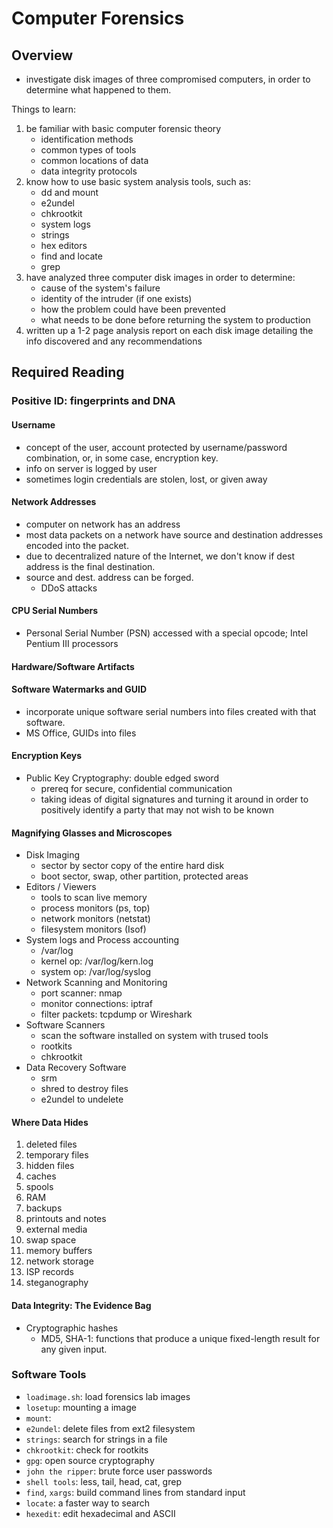 # Computer Forensics

## Overview

* investigate disk images of three compromised computers, in order to determine what happened to them.

Things to learn:

1. be familiar with basic computer forensic theory
	* identification methods
	* common types of tools
	* common locations of data
	* data integrity protocols
2. know how to use basic system analysis tools, such as:
	* dd and mount
	* e2undel
	* chkrootkit
	* system logs
	* strings
	* hex editors
	* find and locate
	* grep
3. have analyzed three computer disk images in order to determine:
	* cause of the system's failure
	* identity of the intruder (if one exists)
	* how the problem could have been prevented
	* what needs to be done before returning the system to production
4. written up a 1-2 page analysis report on each disk image detailing the info discovered and any recommendations

## Required Reading

### Positive ID: fingerprints and DNA

#### Username

* concept of the user, account protected by username/password combination, or, in some case, encryption key.
* info on server is logged by user
* sometimes login credentials are stolen, lost, or given away

#### Network Addresses

* computer on network has an address
* most data packets on a network have source and destination addresses encoded into the packet.
* due to decentralized nature of the Internet, we don't know if dest address is the final destination.
* source and dest. address can be forged.
	* DDoS attacks

#### CPU Serial Numbers

* Personal Serial Number (PSN) accessed with a special opcode; Intel Pentium III processors

#### Hardware/Software Artifacts

#### Software Watermarks and GUID

* incorporate unique software serial numbers into files created with that software.
* MS Office, GUIDs into files

#### Encryption Keys

* Public Key Cryptography: double edged sword
	* prereq for secure, confidential communication
	* taking ideas of digital signatures and turning it around in order to positively identify a party that may not wish to be known

#### Magnifying Glasses and Microscopes

* Disk Imaging
	* sector by sector copy of the entire hard disk
	* boot sector, swap, other partition, protected areas
* Editors / Viewers
	* tools to scan live memory
	* process monitors (ps, top)
	* network monitors (netstat)
	* filesystem monitors (Isof)
* System logs and Process accounting
	* /var/log
	* kernel op: /var/log/kern.log
	* system op: /var/log/syslog
* Network Scanning and Monitoring
	* port scanner: nmap
	* monitor connections: iptraf
	* filter packets: tcpdump or Wireshark
* Software Scanners
	* scan the software installed on system with trused tools
	* rootkits
	* chkrootkit
* Data Recovery Software
	* srm
	* shred to destroy files
	* e2undel to undelete

#### Where Data Hides

1. deleted files
2. temporary files
3. hidden files
4. caches
5. spools
6. RAM
7. backups
8. printouts and notes
9. external media
10. swap space
11. memory buffers
12. network storage
13. ISP records
14. steganography

#### Data Integrity: The Evidence Bag

* Cryptographic hashes
	* MD5, SHA-1: functions that produce a unique fixed-length result for any given input. 

### Software Tools

* `loadimage.sh`: load forensics lab images
* `losetup`: mounting a image
* `mount`: 
* `e2undel`: delete files from ext2 filesystem
* `strings`: search for strings in a file
* `chkrootkit`: check for rootkits
* `gpg`: open source cryptography
* `john the ripper`: brute force user passwords
* `shell tools`: less, tail, head, cat, grep
* `find`, `xargs`: build command lines from standard input
* `locate`: a faster way to search
* `hexedit`: edit hexadecimal and ASCII

